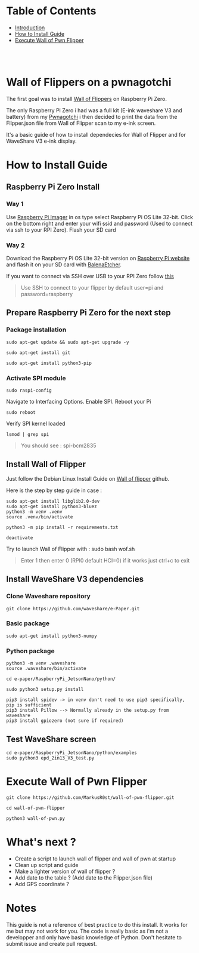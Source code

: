 

# Table of Contents
- [Introduction](#doc_intro)
- [How to Install Guide](#doc_how_to_install)
- [Execute Wall of Pwn Flipper](#doc_execute)

<br><br>

# Wall of Flippers on a pwnagotchi <a name = "doc_intro"></a>

The first goal was to install [Wall of Flippers](https://github.com/K3YOMI/Wall-of-Flippers/tree/main) on Raspberry Pi Zero. 

The only Raspberry Pi Zero i had was a full kit (E-ink waveshare V3 and battery) from my [Pwnagotchi](https://github.com/evilsocket/pwnagotchi) i then decided to print the data from the Flipper.json file from Wall of Flipper scan to my e-ink screen.

It's a basic guide of how to install dependecies for Wall of Flipper and for WaveShare V3 e-ink display.

# How to Install Guide <a name = "doc_how_to_install"></a>

## Raspberry Pi Zero Install

### Way 1
Use [Raspberry Pi Imager](https://www.raspberrypi.com/software/) in os type select Raspberry Pi OS Lite 32-bit.
Click on the bottom right and enter your wifi ssid and password (Used to connect via ssh to your RPI Zero).
Flash your SD card

### Way 2
Download the Raspberry Pi OS Lite 32-bit version on [Raspberry Pi website](https://www.raspberrypi.com/software/operating-systems/#raspberry-pi-os-32-bit) and flash it on your SD card with [BalenaEtcher](https://etcher.balena.io).

If you want to connect via SSH over USB to your RPI Zero follow [this](https://artivis.github.io/post/2020/pi-zero/)

> Use SSH to connect to your flipper by default user=pi and password=raspberry

## Prepare Raspberry Pi Zero for the next step

### Package installation

    sudo apt-get update && sudo apt-get upgrade -y

    sudo apt-get install git

    sudo apt-get install python3-pip

### Activate SPI module

    sudo raspi-config

Navigate to Interfacing Options.
Enable SPI.
Reboot your Pi

    sudo reboot

Verify SPI kernel loaded

    lsmod | grep spi

> You should see : spi-bcm2835



## Install Wall of Flipper

Just follow the Debian Linux Install Guide on [Wall of flipper](https://github.com/K3YOMI/Wall-of-Flippers/tree/main) github.

Here is the step by step guide in case :

	sudo apt-get install libglib2.0-dev
 	sudo apt-get install python3-bluez
	python3 -m venv .venv
	source .venv/bin/activate

    python3 -m pip install -r requirements.txt

    deactivate

Try to launch Wall of Flipper with :
    sudo bash wof.sh

> Enter 1 then enter 0 (RPI0 default HCI=0) if it works just ctrl+c to exit

## Install WaveShare V3 dependencies

### Clone Waveshare repository

    git clone https://github.com/waveshare/e-Paper.git

### Basic package

    sudo apt-get install python3-numpy

### Python package

    python3 -m venv .waveshare
    source .waveshare/bin/activate

    cd e-paper/RaspberryPi_JetsonNano/python/

    sudo python3 setup.py install

    pip3 install spidev -> in venv don't need to use pip3 specifically, pip is sufficient 
    pip3 install Pillow --> Normally already in the setup.py from waveshare
    pip3 install gpiozero (not sure if required)


## Test WaveShare screen

    cd e-paper/RaspberryPi_JetsonNano/python/examples
    sudo python3 epd_2in13_V3_test.py

# Execute Wall of Pwn Flipper <a name = "doc_execute"></a>

    git clone https://github.com/MarkusR0st/wall-of-pwn-flipper.git

    cd wall-of-pwn-flipper

    python3 wall-of-pwn.py


# What's next ? 

- Create a script to launch wall of flipper and wall of pwn at startup
- Clean up script and guide
- Make a lighter version of wall of flipper ?
- Add date to the table ? (Add date to the Flipper.json file)
- Add GPS coordinate ?

# Notes

This guide is not a reference of best practice to do this install. It works for me but may not work for you.
The code is really basic as i'm not a developper and only have basic knowledge of Python.
Don't hesitate to submit issue and create pull request.
